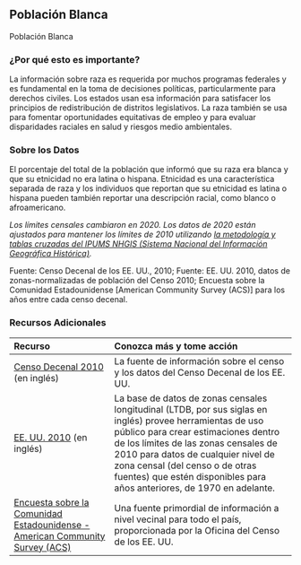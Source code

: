 ## Población Blanca
Población Blanca

### ¿Por qué esto es importante?
La información sobre raza es requerida por muchos programas federales y es fundamental en la toma de decisiones políticas, particularmente para derechos civiles. Los estados usan esa información para satisfacer los principios de redistribución de distritos legislativos. La raza también se usa para fomentar oportunidades equitativas de empleo y para evaluar disparidades raciales en salud y riesgos medio ambientales.

### Sobre los Datos
El porcentaje del total de la población que informó que su raza era blanca y que su etnicidad no era latina o hispana. Etnicidad es una característica separada de raza y los individuos que reportan que su etnicidad es latina o hispana pueden también reportar una descripción racial, como blanco o afroamericano.

_Los límites censales cambiaron en 2020. Los datos de 2020 están ajustados para mantener los límites de 2010 utilizando [la metodología y tablas cruzadas del IPUMS NHGIS (Sistema Nacional del Información Geográfica Histórica)](https://www.nhgis.org/geographic-crosswalks)._

Fuente: Censo Decenal de los EE. UU., 2010; Fuente: EE. UU. 2010, datos de zonas-normalizadas de población del Censo 2010; Encuesta sobre la Comunidad Estadounidense \[American Community Survey (ACS)] para los años entre cada censo decenal.

### Recursos Adicionales

|Recurso | Conozca más y tome acción |
|:--- | :--- |
|[Censo Decenal 2010](http://www.census.gov/2010census/) (en inglés) | La fuente de información sobre el censo y los datos del Censo Decenal de los EE. UU.
|[EE. UU. 2010](http://www.s4.brown.edu/us2010/Researcher/Bridging.htm) (en inglés) | La base de datos de zonas censales longitudinal (LTDB, por sus siglas en inglés) provee herramientas de uso público para crear estimaciones dentro de los límites de las zonas censales de 2010 para datos de cualquier nivel de zona censal (del censo o de otras fuentes) que estén disponibles para años anteriores, de 1970 en adelante.
|[Encuesta sobre la Comunidad Estadounidense - American Community Survey (ACS)](https://www2.census.gov/programs-surveys/acs/main/language_brochures/ACS_QandA_SPA_18.pdf?#) | Una fuente primordial de información a nivel vecinal para todo el país, proporcionada por la Oficina del Censo de los EE. UU.
